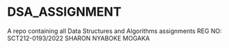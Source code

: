 # DSA_ASSIGNMENT
A repo containing all Data Structures and Algorithms assignments
REG NO: SCT212-0193/2022
SHARON NYABOKE MOGAKA

